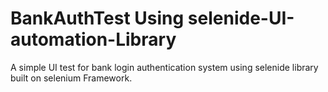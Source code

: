# BankAuthTest Using selenide-UI-automation-Library
A simple UI test for bank login authentication system using selenide library built on selenium Framework.
